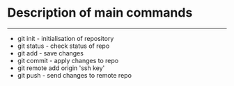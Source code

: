 # Description of main commands
---
* git init - initialisation of repository
* git status - check status of repo
* git add - save changes
* git commit - apply changes to repo
* git remote add origin 'ssh key'
* git push - send changes to remote repo
